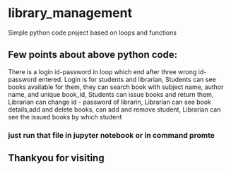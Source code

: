 # library_management
Simple python code project based on loops and functions
## Few points about above python code:
  There is a login id-password in loop which end after three wrong id-password entered.
  Login is for students and librarian,
  Students can see books available for them, they can search book with subject name, author name, and unique book_id,
  Students can issue books and return them,
  Librarian can change id - password of librarin,
  Librarian can see book details,add and delete books, can add and remove student,
  Librarian can see the issued books by which student
 ### just run that file in jupyter notebook or in command promte
## Thankyou for visiting  
  
